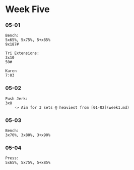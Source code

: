 # Week Five

### 05-01
```
Bench:
5x65%, 5x75%, 5+x85%
9x187#

Tri Extensions:
3x10
50#

Karen
7:03
```

### 05-02
```
Push Jerk:
3x8
    -> Aim for 3 sets @ heaviest from [01-02](week1.md)
```

### 05-03
```
Bench:
3x70%, 3x80%, 3+x90%
```

### 05-04
```
Press:
5x65%, 5x75%, 5+x85%
```
